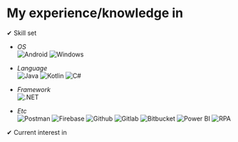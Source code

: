 # My experience/knowledge in

✔ Skill set
* *OS*    
<img alt="Android" src ="https://img.shields.io/badge/Android-3DDC84.svg?&style=for-the-badge&logo=Android&logoColor=white"/> <img alt="Windows" src ="https://img.shields.io/badge/Windows-0078D6.svg?&style=for-the-badge&logo=Windows&logoColor=white"/>

* *Language*  
<img alt="Java" src ="https://img.shields.io/badge/Java-007396.svg?&style=for-the-badge&logo=Java&logoColor=white"/> <img alt="Kotlin" src ="https://img.shields.io/badge/Kotlin-7F52FF.svg?&style=for-the-badge&logo=Kotlin&logoColor=white"/> <img alt="C#" src ="https://img.shields.io/badge/C Sharp-239120.svg?&style=for-the-badge&logo=C Sharp&logoColor=white"/>

* *Framework*   
<img alt=".NET" src ="https://img.shields.io/badge/.NET-512BD4.svg?&style=for-the-badge&logo=.NET&logoColor=white"/> <!--  -->

* *Etc*   
<img alt="Postman" src ="https://img.shields.io/badge/Postman-FF6C37.svg?&style=for-the-badge&logo=Postman&logoColor=white"/> <img alt="Firebase" src ="https://img.shields.io/badge/Firebase-FFCA28.svg?&style=for-the-badge&logo=Firebase&logoColor=white"/> <img alt="Github" src ="https://img.shields.io/badge/Github-181717.svg?&style=for-the-badge&logo=Github&logoColor=white"/> <img alt="Gitlab" src ="https://img.shields.io/badge/Gitlab-FCA121.svg?&style=for-the-badge&logo=Gitlab&logoColor=white"/> <img alt="Bitbucket" src ="https://img.shields.io/badge/Bitbucket-0052CC.svg?&style=for-the-badge&logo=Bitbucket&logoColor=white"/> <img alt="Power BI" src ="https://img.shields.io/badge/Power BI-F2C811.svg?&style=for-the-badge&logo=Power BI&logoColor=white"/> <img alt="RPA" src ="https://img.shields.io/badge/RPA-FF69B4.svg?&style=for-the-badge&logoColor=white"/>   

✔ Current interest in 
